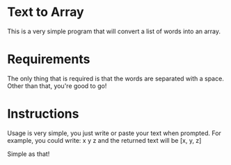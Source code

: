 # Text to Array

This is a very simple program that will convert a list of words into an array.

# Requirements

The only thing that is required is that the words are separated with a space. Other than that, you're good to go!

# Instructions

Usage is very simple, you just write or paste your text when prompted. For example, you could write:
x y z and the returned text will be [x, y, z]

Simple as that!

